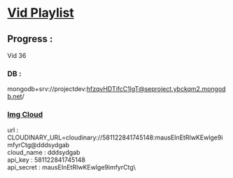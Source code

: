 # [Vid Playlist](https://www.youtube.com/playlist?list=PLTyDDs5BP9JR2o6Z5wV3kTj0MKN44P1RI)

## Progress :
Vid 36

### DB :
mongodb+srv://projectdev:hfzqvHDTifcC1lgT@seproject.ybckqm2.mongodb.net/

### [Img Cloud](CLOUDINARY_URL=cloudinary://581122841745148:mausEInEtRIwKEwlge9imfyrCtg@dddsydgab)
url : CLOUDINARY_URL=cloudinary://581122841745148:mausEInEtRIwKEwlge9imfyrCtg@dddsydgab\
cloud_name : dddsydgab\
api_key : 581122841745148\
api_secret : mausEInEtRIwKEwlge9imfyrCtg\